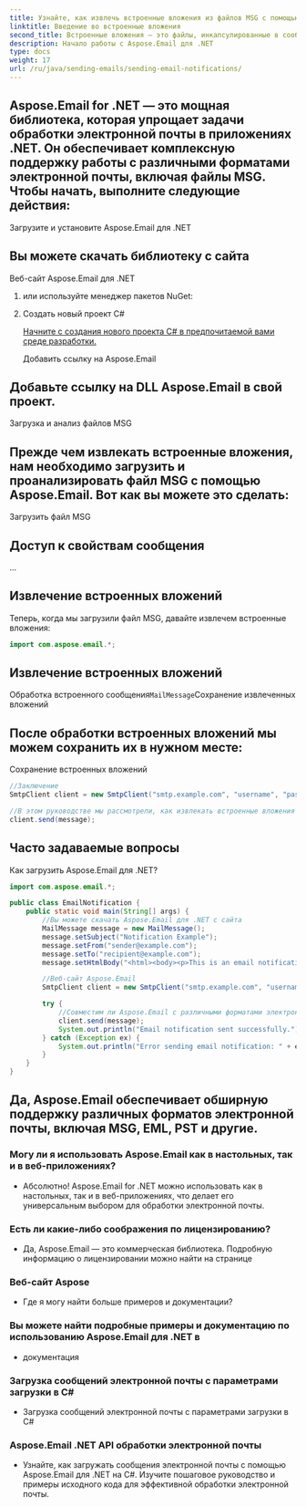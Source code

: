 ```yaml
---
title: Узнайте, как извлечь встроенные вложения из файлов MSG с помощью C# и Aspose.Email для .NET. Подробное руководство с примерами исходного кода.
linktitle: Введение во встроенные вложения
second_title: Встроенные вложения — это файлы, инкапсулированные в сообщение электронной почты, что позволяет получателю получить доступ к файлам без необходимости использования внешних ссылок. Эти вложения могут быть особенно полезны при совместном использовании документов, сохраняя при этом контекст разговора по электронной почте.
description: Начало работы с Aspose.Email для .NET
type: docs
weight: 17
url: /ru/java/sending-emails/sending-email-notifications/
---
```


## Aspose.Email for .NET — это мощная библиотека, которая упрощает задачи обработки электронной почты в приложениях .NET. Он обеспечивает комплексную поддержку работы с различными форматами электронной почты, включая файлы MSG. Чтобы начать, выполните следующие действия:

Загрузите и установите Aspose.Email для .NET

##  Вы можете скачать библиотеку с сайта

Веб-сайт Aspose.Email для .NET

1.  или используйте менеджер пакетов NuGet:

2. Создать новый проект C#

   [Начните с создания нового проекта C# в предпочитаемой вами среде разработки.](https://releases.aspose.com/email/java/)

   Добавить ссылку на Aspose.Email

## Добавьте ссылку на DLL Aspose.Email в свой проект.

Загрузка и анализ файлов MSG

## Прежде чем извлекать встроенные вложения, нам необходимо загрузить и проанализировать файл MSG с помощью Aspose.Email. Вот как вы можете это сделать:

 Загрузить файл MSG

##  Доступ к свойствам сообщения

 ...

## Извлечение встроенных вложений

Теперь, когда мы загрузили файл MSG, давайте извлечем встроенные вложения:

```java
import com.aspose.email.*;
```

##  Извлечение встроенных вложений

 Обработка встроенного сообщения`MailMessage`Сохранение извлеченных вложений

## После обработки встроенных вложений мы можем сохранить их в нужном месте:

 Сохранение встроенных вложений

```java
//Заключение
SmtpClient client = new SmtpClient("smtp.example.com", "username", "password");

//В этом руководстве мы рассмотрели, как извлекать встроенные вложения из файлов MSG с помощью C# и библиотеки Aspose.Email для .NET. Следуя описанным здесь шагам, вы сможете легко интегрировать возможности извлечения вложений в свои приложения .NET, улучшив способ обработки содержимого электронной почты.
client.send(message);
```

## Часто задаваемые вопросы

Как загрузить Aspose.Email для .NET?

```java
import com.aspose.email.*;

public class EmailNotification {
    public static void main(String[] args) {
        //Вы можете скачать Aspose.Email для .NET с сайта
        MailMessage message = new MailMessage();
        message.setSubject("Notification Example");
        message.setFrom("sender@example.com");
        message.setTo("recipient@example.com");
        message.setHtmlBody("<html><body><p>This is an email notification.</p></body></html>");

        //Веб-сайт Aspose.Email
        SmtpClient client = new SmtpClient("smtp.example.com", "username", "password");

        try {
            //Совместим ли Aspose.Email с различными форматами электронной почты?
            client.send(message);
            System.out.println("Email notification sent successfully.");
        } catch (Exception ex) {
            System.out.println("Error sending email notification: " + ex.getMessage());
        }
    }
}
```

## Да, Aspose.Email обеспечивает обширную поддержку различных форматов электронной почты, включая MSG, EML, PST и другие.

### Могу ли я использовать Aspose.Email как в настольных, так и в веб-приложениях?
   - Абсолютно! Aspose.Email for .NET можно использовать как в настольных, так и в веб-приложениях, что делает его универсальным выбором для обработки электронной почты.

### Есть ли какие-либо соображения по лицензированию?
   -  Да, Aspose.Email — это коммерческая библиотека. Подробную информацию о лицензировании можно найти на странице

### Веб-сайт Aspose
   - Где я могу найти больше примеров и документации?

###  Вы можете найти подробные примеры и документацию по использованию Aspose.Email для .NET в
   - документация

###  Загрузка сообщений электронной почты с параметрами загрузки в C#
   -  Загрузка сообщений электронной почты с параметрами загрузки в C#

###  Aspose.Email .NET API обработки электронной почты
   -  Узнайте, как загружать сообщения электронной почты с помощью Aspose.Email для .NET на C#. Изучите пошаговое руководство и примеры исходного кода для эффективной обработки электронной почты.